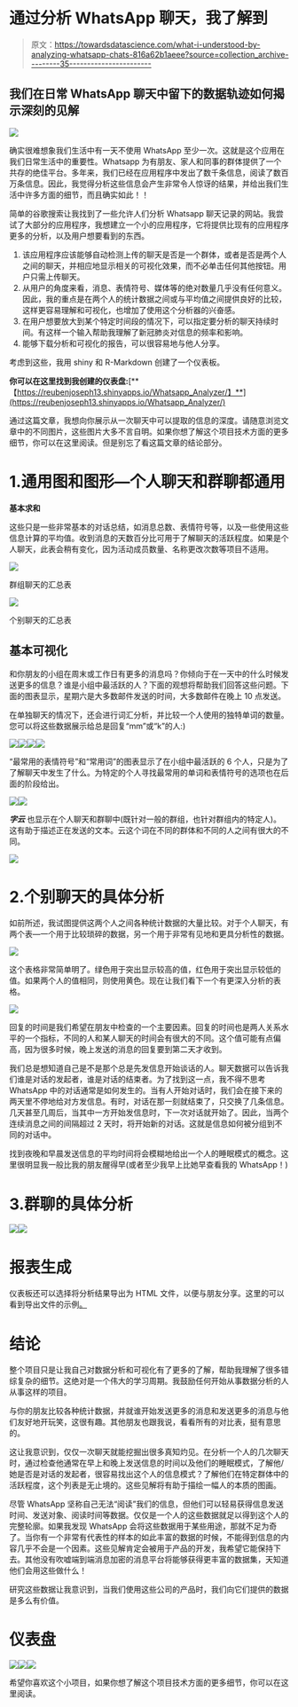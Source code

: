 # 通过分析 WhatsApp 聊天，我了解到

> 原文：<https://towardsdatascience.com/what-i-understood-by-analyzing-whatsapp-chats-816a62b1aeee?source=collection_archive---------35----------------------->

## 我们在日常 WhatsApp 聊天中留下的数据轨迹如何揭示深刻的见解

![](img/3e2e0bccb132c7e713dfa8bbe60c9462.png)

确实很难想象我们生活中有一天不使用 WhatsApp 至少一次。这就是这个应用在我们日常生活中的重要性。Whatsapp 为有朋友、家人和同事的群体提供了一个共存的绝佳平台。多年来，我们已经在应用程序中发出了数千条信息，阅读了数百万条信息。因此，我觉得分析这些信息会产生非常令人惊讶的结果，并给出我们生活中许多方面的细节，而且确实如此！！

简单的谷歌搜索让我找到了一些允许人们分析 Whatsapp 聊天记录的网站。我尝试了大部分的应用程序，我想建立一个小的应用程序，它将提供比现有的应用程序更多的分析，以及用户想要看到的东西。

1.  该应用程序应该能够自动检测上传的聊天是否是一个群体，或者是否是两个人之间的聊天，并相应地显示相关的可视化效果，而不必单击任何其他按钮。用户只需上传聊天。
2.  从用户的角度来看，消息、表情符号、媒体等的绝对数量几乎没有任何意义。因此，我的重点是在两个人的统计数据之间或与平均值之间提供良好的比较，这样更容易理解和可视化，也增加了使用这个分析器的兴奋感。
3.  在用户想要放大到某个特定时间段的情况下，可以指定要分析的聊天持续时间。有这样一个输入帮助我理解了新冠肺炎对信息的频率和影响。
4.  能够下载分析和可视化的报告，可以很容易地与他人分享。

考虑到这些，我用 shiny 和 R-Markdown 创建了一个仪表板。

**你可以在这里找到我创建的仪表盘:**[**【https://reubenjoseph13.shinyapps.io/Whatsapp_Analyzer/】**](https://reubenjoseph13.shinyapps.io/Whatsapp_Analyzer/)

通过这篇文章，我想向你展示从一次聊天中可以提取的信息的深度。请随意浏览文章中的不同图片，这些图片大多不言自明。如果你想了解这个项目技术方面的更多细节，你可以在这里阅读。但是别忘了看这篇文章的结论部分。

# 1.通用图和图形—个人聊天和群聊都通用

**基本求和**

这些只是一些非常基本的对话总结，如消息总数、表情符号等，以及一些使用这些信息计算的平均值。收到消息的天数百分比可用于了解聊天的活跃程度。如果是个人聊天，此表会稍有变化，因为活动成员数量、名称更改次数等项目不适用。

![](img/6e6f4d8ad4487c39a1e5c3c138442d0b.png)

群组聊天的汇总表

![](img/69c5ed6ba81bf5de968ed72eb328d5a4.png)

个别聊天的汇总表

## 基本可视化

和你朋友的小组在周末或工作日有更多的消息吗？你倾向于在一天中的什么时候发送更多的信息？谁是小组中最活跃的人？下面的观想将帮助我们回答这些问题。下面的图表显示，星期六是大多数邮件发送的时间，大多数邮件在晚上 10 点发送。

在单独聊天的情况下，还会进行词汇分析，并比较一个人使用的独特单词的数量。您可以将这些数据展示给总是回复“mm”或“k”的人:)

![](img/cab229b951e73189ef28b780ae40e267.png)![](img/014e252a24f275d0d8de2c6f0346be5b.png)![](img/df6ee9c5f4bb967411a7e7c2b6780a4b.png)![](img/aa496ccb9b7158a4aa06177136f93b5e.png)

“最常用的表情符号”和“常用词”的图表显示了在小组中最活跃的 6 个人，只是为了了解聊天中发生了什么。为特定的个人寻找最常用的单词和表情符号的选项也在后面的阶段给出。

![](img/038fb5e1987a0e1005250e4b4244eaaa.png)![](img/1c215d78b2a03347cad1ebc01a19139d.png)

***字云*** 也显示在个人聊天和群聊中(既针对一般的群组，也针对群组内的特定人)。这有助于描述正在发送的文本。云这个词在不同的群体和不同的人之间有很大的不同。

![](img/2ca70edcfcdee3c60b249eda14842d9c.png)

# 2.个别聊天的具体分析

如前所述，我试图提供这两个人之间各种统计数据的大量比较。对于个人聊天，有两个表—一个用于比较琐碎的数据，另一个用于非常有见地和更具分析性的数据。

![](img/4862abeabc2d76f9bf79c720b11363bd.png)

这个表格非常简单明了。绿色用于突出显示较高的值，红色用于突出显示较低的值。如果两个人的值相同，则使用黄色。现在让我们看下一个有更深入分析的表格。

![](img/7a9aceb625681f9193af914307c073a0.png)

回复的时间是我们希望在朋友中检查的一个主要因素。回复的时间也是两人关系水平的一个指标，不同的人和某人聊天的时间会有很大的不同。这个值可能有点偏高，因为很多时候，晚上发送的消息的回复要到第二天才收到。

我们总是想知道自己是不是那个总是先发信息开始谈话的人。聊天数据可以告诉我们谁是对话的发起者，谁是对话的结束者。为了找到这一点，我不得不思考 WhatsApp 中的对话通常是如何发生的。当有人开始对话时，我们会在接下来的两天里不停地给对方发信息。有时，对话在那一刻就结束了，只交换了几条信息。几天甚至几周后，当其中一方开始发信息时，下一次对话就开始了。因此，当两个连续消息之间的间隔超过 2 天时，将开始新的对话。这就是信息如何被分组到不同的对话中。

找到夜晚和早晨发送信息的平均时间将会模糊地给出一个人的睡眠模式的概念。这里很明显我一般比我的朋友醒得早(或者至少我早上比她早查看我的 WhatsApp！)

# 3.群聊的具体分析

![](img/46b81be49255223c20e4ca81d26f792e.png)![](img/a5f604101e3195206acf7fa071158e88.png)

# 报表生成

仪表板还可以选择将分析结果导出为 HTML 文件，以便与朋友分享。这里的可以看到导出文件的示例[。](https://drive.google.com/file/d/1k0PCsNa7wlv7UfPtyCnMeK99TyPuznNM/view?usp=sharing)

# 结论

整个项目只是让我自己对数据分析和可视化有了更多的了解，帮助我理解了很多错综复杂的细节。这绝对是一个伟大的学习周期。我鼓励任何开始从事数据分析的人从事这样的项目。

与你的朋友比较各种统计数据，并就谁开始发送更多的消息和发送更多的消息与他们友好地开玩笑，这很有趣。其他朋友也跟我说，看看所有的对比表，挺有意思的。

这让我意识到，仅仅一次聊天就能挖掘出很多真知灼见。在分析一个人的几次聊天时，通过检查他通常在早上和晚上发送信息的时间以及他们的睡眠模式，了解他/她是否是对话的发起者，很容易找出这个人的信息模式？了解他们在特定群体中的活跃程度，这个列表是无止境的。这些见解将有助于描绘一幅人的本质的图画。

尽管 WhatsApp 坚称自己无法“阅读”我们的信息，但他们可以轻易获得信息发送时间、发送对象、阅读时间等数据。仅仅是一个人的这些数据就足以得到这个人的完整轮廓。如果我发现 WhatsApp 会将这些数据用于某些用途，那就不足为奇了。当你有一个非常有代表性的样本的如此丰富的数据的时候，不能得到信息的内容几乎不会是一个因素。这些见解肯定会被用于产品的开发，我希望它能保持下去。其他没有吹嘘端到端消息加密的消息平台将能够获得更丰富的数据集，天知道他们会用这些做什么！

研究这些数据让我意识到，当我们使用这些公司的产品时，我们向它们提供的数据是多么有价值。

# 仪表盘

![](img/5ceb4e1d41d5e541e146a3536d551b1c.png)![](img/91d69b6dfa864d2e4cfd3bf416ad664f.png)![](img/e357700cd08d3e893c11f57b058550c0.png)

希望你喜欢这个小项目，如果你想了解这个项目技术方面的更多细节，你可以在这里阅读。